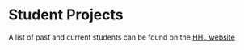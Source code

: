 # Student Projects

A list of past and current students can be found on the [HHL website](https://www.healthyheadwaterslab.ca/team)
